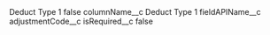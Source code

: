 <?xml version="1.0" encoding="UTF-8"?>
<CustomMetadata xmlns="http://soap.sforce.com/2006/04/metadata" xmlns:xsi="http://www.w3.org/2001/XMLSchema-instance" xmlns:xsd="http://www.w3.org/2001/XMLSchema">
    <label>Deduct Type 1</label>
    <protected>false</protected>
    <values>
        <field>columnName__c</field>
        <value xsi:type="xsd:string">Deduct Type 1</value>
    </values>
    <values>
        <field>fieldAPIName__c</field>
        <value xsi:type="xsd:string">adjustmentCode__c</value>
    </values>
    <values>
        <field>isRequired__c</field>
        <value xsi:type="xsd:boolean">false</value>
    </values>
</CustomMetadata>
